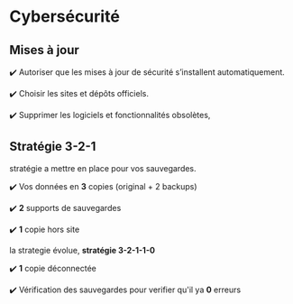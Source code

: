 # Cybersécurité 

## Mises à jour

✔️ Autoriser que les mises à jour de sécurité s’installent automatiquement.

✔️ Choisir les sites et dépôts officiels.

✔️ Supprimer les logiciels et fonctionnalités obsolètes,

## Stratégie 3-2-1

stratégie a mettre en place pour vos sauvegardes.

✔️ Vos données en **3** copies (original + 2 backups)

✔️ **2** supports de sauvegardes

✔️ **1** copie hors site

la strategie évolue, **stratégie 3-2-1-1-0**

✔️ **1** copie déconnectée 

✔️ Vérification des sauvegardes pour verifier qu'il  ya **0** erreurs